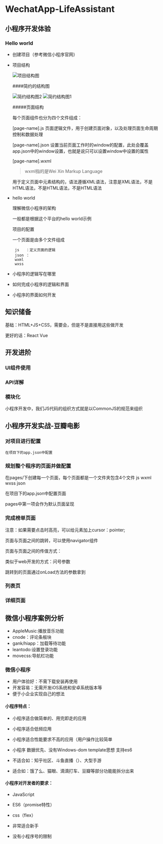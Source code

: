 # WechatApp-LifeAssistant
## 小程序开发体验   

###   Hello world

- 创建项目（参考微信小程序官网）

- 项目结构 

    ![项目结构图](image/项目结构.png)
    
  ####简约的结构图
  
    ![简约结构图2](image/2.png)
    ![简约结构图1](image/1.png)
    
  #####页面结构
  
  每个页面组件也分为四个文件组成：
  
  [page-name].js
  页面逻辑文件，用于创建页面对象，以及处理页面生命周期控制和数据处理
  
  [page-name].json
  设置当前页面工作时的window的配置，此处会覆盖app.json中的window设置，也就是说只可以设置window中设置的属性
  
  [page-name].wxml
  
  >  wxml指的是Wei Xin Markup Language 
  
  用于定义页面中元素结构的，语法遵循XML语法，注意是XML语法，不是HTML语法，不是HTML语法，不是HTML语法

- hello world 
 
   理解微信小程序的架构
   
     一般都是根据这个平台的hello world示例
     
   项目的配置
     
     一个页面是由多个文件组成
     
       js   ：定义页面的逻辑
       json ：
       wxml
       wxss
     
- 小程序的逻辑写在哪里

- 如何完成小程序的逻辑和界面

- 小程序的界面如何开发

## 知识储备

基础：HTML+JS+CSS，需要会，但是不是直接用这些做开发

更好的话：React Vue

## 开发进阶

###  UI组件使用

###  API详解 

###  模块化

小程序开发中，我们JS代码的组织方式就是以CommonJS的规范来组织


##  小程序开发实战-豆瓣电影

### 对项目进行配置

    在项目下的app.json中配置

### 规划整个程序的页面并做配置

  在pages/下创建每一个页面，每个页面都是一个文件夹包含4个文件 js wxml wxss json
    
  在项目下的app.json中配置页面
    
  pages中第一项会作为默认页面呈现
    

### 完成榜单页面

  注意：如果需要点击时高亮，可以给元素加上cursor：pointer;
  
  页面与页面之间的跳转，可以使用navigator组件
  
  页面与页面之间的传值方式：
  
  类似于web开发的方式：问号参数
  
  跳转到的页面通过onLoad方法的参数拿到

### 列表页

### 详细页面

## 微信小程序案例分析
  - AppleMusic:播放音乐功能
  - cnode：评论条板块
  - gank/hiapp：加载等待功能
  - leantodo:设置登录功能
  - movecss:导航栏功能
  
  
### 微信小程序
  - 用户体验好：不需下载安装再使用
  - 开发容易：无需开发iOS系统和安卓系统版本等
  - 便于小企业实现自己的想法
  
#### 小程序特点：
  - 小程序适合做简单的、用完即走的应用
  - 小程序适合低频应用
  - 小程序适合性能要求不高的应用（用户操作比较简单
  
  - 小程序 数据优先、没有Windows-dom template思想 支持es6
  
  - 不适合如：知乎社区、斗鱼直播（）、大型手游
  - 适合如：饿了么、猫眼、滴滴打车、豆瓣等部分功能能拆分出来
  
#### 小程序对开发者的要求：
  - JavaScript
  - ES6（promise特性）
  - css（flex）
  - 非常适合新手
  
  - 没有小程序号的限制
  
  
 

